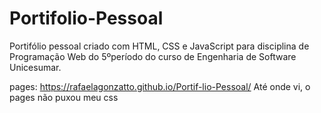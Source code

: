 # Portifolio-Pessoal
Portifólio pessoal criado com HTML, CSS e JavaScript para disciplina de Programação Web do 5ºperíodo do curso de Engenharia de Software Unicesumar.

pages: https://rafaelagonzatto.github.io/Portif-lio-Pessoal/
Até onde vi, o pages não puxou meu css
